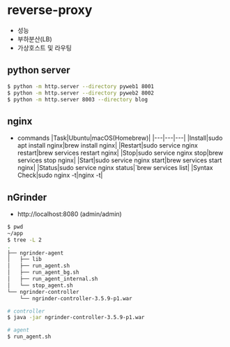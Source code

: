 # reverse-proxy
- 성능
- 부하분산(LB)
- 가상호스트 및 라우팅

## python server
```bash
$ python -m http.server --directory pyweb1 8001
$ python -m http.server --directory pyweb2 8002
$ python -m http.server 8003 --directory blog 
```
## nginx

- commands
|Task|Ubuntu|macOS(Homebrew)|
|---|---|---|
|Install|sudo apt install nginx|brew install nginx|
|Restart|sudo service nginx restart|brew services restart nginx|
|Stop|sudo service nginx stop|brew services stop nginx|
|Start|sudo service nginx start|brew services start nginx|
|Status|sudo service nginx status|`brew services list|
|Syntax Check|sudo nginx -t|nginx -t|

## nGrinder
- http://localhost:8080 (admin/admin)
```bash
$ pwd
~/app
$ tree -L 2
.
├── ngrinder-agent
│   ├── lib
│   ├── run_agent.sh
│   ├── run_agent_bg.sh
│   ├── run_agent_internal.sh
│   └── stop_agent.sh
└── ngrinder-controller
    └── ngrinder-controller-3.5.9-p1.war

# controller
$ java -jar ngrinder-controller-3.5.9-p1.war

# agent
$ run_agent.sh
```
